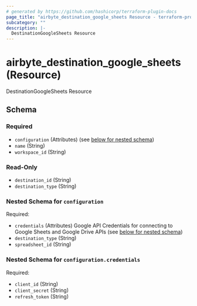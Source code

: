 ```yaml
---
# generated by https://github.com/hashicorp/terraform-plugin-docs
page_title: "airbyte_destination_google_sheets Resource - terraform-provider-airbyte-new"
subcategory: ""
description: |-
  DestinationGoogleSheets Resource
---
```


# airbyte_destination_google_sheets (Resource)

DestinationGoogleSheets Resource



<!-- schema generated by tfplugindocs -->
## Schema

### Required

- `configuration` (Attributes) (see [below for nested schema](#nestedatt--configuration))
- `name` (String)
- `workspace_id` (String)

### Read-Only

- `destination_id` (String)
- `destination_type` (String)

<a id="nestedatt--configuration"></a>
### Nested Schema for `configuration`

Required:

- `credentials` (Attributes) Google API Credentials for connecting to Google Sheets and Google Drive APIs (see [below for nested schema](#nestedatt--configuration--credentials))
- `destination_type` (String)
- `spreadsheet_id` (String)

<a id="nestedatt--configuration--credentials"></a>
### Nested Schema for `configuration.credentials`

Required:

- `client_id` (String)
- `client_secret` (String)
- `refresh_token` (String)


